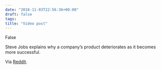 ```yaml
---
date: "2018-11-03T22:56:36+00:00"
draft: false
tags: 
title: "Video post"
---
```

False

Steve Jobs explains why a company’s product deteriorates as it becomes more successful.

Via [Reddit](https://reddit.com/r/videos/comments/9tv799/steve_jobs_explains_why_a_companys_product/).


